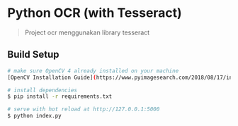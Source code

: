 # Python OCR (with Tesseract)

> Project ocr menggunakan library tesseract

## Build Setup

``` bash
# make sure OpenCV 4 already installed on your machine
[OpenCV Installation Guide](https://www.pyimagesearch.com/2018/08/17/install-opencv-4-on-macos/)

# install dependencies
$ pip install -r requirements.txt

# serve with hot reload at http://127.0.0.1:5000
$ python index.py
